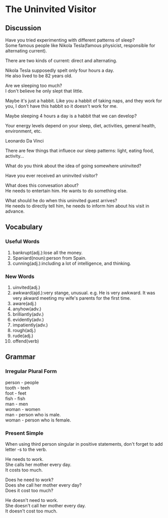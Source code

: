 # The Uninvited Visitor
## Discussion
Have you tried experimenting with different patterns of sleep?  
Some famous people like Nikola Tesla(famous physicist, responsible for alternating current).  

There are two kinds of current: direct and alternating.  

Nikola Tesla supposedly spelt only four hours a day.  
He also lived to be 82 years old.  

Are we sleeping too much?  
I don't believe he only slept that little.  

Maybe it's just a habbit. Like you a habbit of taking naps, and they work for you, I don't have this habbit so it doesn't work for me. 

Maybe sleeping 4 hours a day is a habbit that we can develop?  

Your energy levels depend on your sleep, diet, activities, general health, environment, etc.    

Leonardo Da Vinci  

There are few things that influece our sleep patterns: light, eating food, activity...  

What do you think about the idea of going somewhere uninvited?  

Have you ever received an uninvited visitor?  

What does this convesation about?  
He needs to entertain him. He wants to do something else.   

What should he do when this uninvited guest arrives?  
He needs to directly tell him, he needs to inform him about his visit in advance.  



## Vocabulary
### Useful Words
1. bankrupt(adj.):lose all the money.
1. Spaniard(noun):person from Spain.
1. cunning(adj.):including a lot of intelligence, and thinking.

### New Words
1. uinvited(adj.)
1. awkward(ajd.):very stange, unusual. e.g. He is very awkward. It was very akward meeting my wife's parents for the first time.  
1. aware(adj.)
1. anyhow(adv.)
1. brilliantly(adv.)
1. evidently(adv.)
1. impatiently(adv.)
1. rough(adj.)
1. rude(adj.)
1. offend(verb)

## Grammar
### Irregular Plural Form
person - people  
tooth - teeh  
foot - feet  
fish - fish  
man - men  
woman - women  
man - person who is male.  
woman - person who is female.  

### Present Simple
When using third person singular in positive statements, don't forget to add letter -s to the verb.  

He needs to work.  
She calls her mother every day.  
It costs too much.  

Does he need to work?  
Does she call her mother every day?  
Does it cost too much?  

He doesn't need to work.  
She doesn't call her mother every day.  
It doesn't cost too much.  
